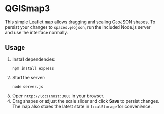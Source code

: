 # QGISmap3

This simple Leaflet map allows dragging and scaling GeoJSON shapes. To persist your changes to `spaces.geojson`, run the included Node.js server and use the interface normally.

## Usage

1. Install dependencies:
   ```bash
   npm install express
   ```
2. Start the server:
   ```bash
   node server.js
   ```
3. Open `http://localhost:3000` in your browser.
4. Drag shapes or adjust the scale slider and click **Save** to persist changes. The map also stores the latest state in `localStorage` for convenience.

